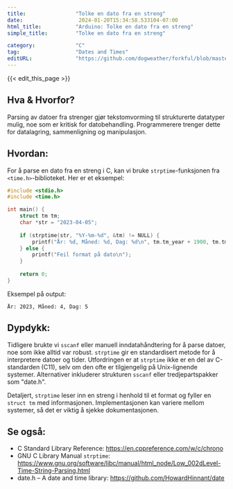 ```yaml
---
title:                "Tolke en dato fra en streng"
date:                  2024-01-20T15:34:58.533104-07:00
html_title:           "Arduino: Tolke en dato fra en streng"
simple_title:         "Tolke en dato fra en streng"

category:             "C"
tag:                  "Dates and Times"
editURL:              "https://github.com/dogweather/forkful/blob/master/content/no/c/parsing-a-date-from-a-string.md"
---
```


{{< edit_this_page >}}

## Hva & Hvorfor?
Parsing av datoer fra strenger gjør tekstomvorming til strukturerte datatyper mulig, noe som er kritisk for datobehandling. Programmerere trenger dette for datalagring, sammenligning og manipulasjon.

## Hvordan:
For å parse en dato fra en streng i C, kan vi bruke `strptime`-funksjonen fra `<time.h>`-biblioteket. Her er et eksempel:

```c
#include <stdio.h>
#include <time.h>

int main() {
    struct tm tm;
    char *str = "2023-04-05";
    
    if (strptime(str, "%Y-%m-%d", &tm) != NULL) {
        printf("År: %d, Måned: %d, Dag: %d\n", tm.tm_year + 1900, tm.tm_mon + 1, tm.tm_mday);
    } else {
        printf("Feil format på dato\n");
    }
    
    return 0;
}
```

Eksempel på output:

```
År: 2023, Måned: 4, Dag: 5
```

## Dypdykk:
Tidligere brukte vi `sscanf` eller manuell inndatahåndtering for å parse datoer, noe som ikke alltid var robust. `strptime` gir en standardisert metode for å interpretere datoer og tider. Utfordringen er at `strptime` ikke er en del av C-standarden (C11), selv om den ofte er tilgjengelig på Unix-lignende systemer. Alternativer inkluderer strukturen `sscanf` eller tredjepartspakker som "date.h".

Detaljert, `strptime` leser inn en streng i henhold til et format og fyller en `struct tm` med informasjonen. Implementasjonen kan variere mellom systemer, så det er viktig å sjekke dokumentasjonen.

## Se også:
- C Standard Library Reference: https://en.cppreference.com/w/c/chrono
- GNU C Library Manual `strptime`: https://www.gnu.org/software/libc/manual/html_node/Low_002dLevel-Time-String-Parsing.html
- date.h – A date and time library: https://github.com/HowardHinnant/date
